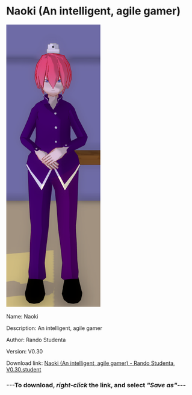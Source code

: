 # Naoki (An intelligent, agile gamer)

<img src = "https://raw.githubusercontent.com/Arbiter1223/Daigaku-Gurashi-Custom-Students/master/Students/Files/Naoki%20(An%20intelligent%2C%20agile%20gamer).png">

Name: Naoki

Description: An intelligent, agile gamer

Author: Rando Studenta

Version: V0.30

Download link: <a href="https://raw.githubusercontent.com/Arbiter1223/Daigaku-Gurashi-Custom-Students/master/Students/Files/Naoki%20(An%20intelligent%2C%20agile%20gamer)%20-%20Rando%20Studenta%2C%20V0.30.student">Naoki (An intelligent, agile gamer) - Rando Studenta, V0.30.student</a>

### ---**To download, _right-click_ the link, and select _"Save as"_**---

